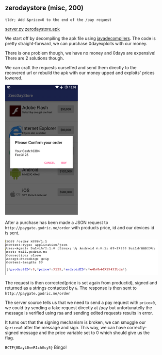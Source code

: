 ## zerodaystore (misc, 200)
	tldr; Add &price=0 to the end of the /pay request

[server.py](server.py.8c15b34d5e32243f5ed38c1b055bfd6f)
[zerodaystore.apk](zerodaystore.apk.7869c5b00cdf037273e39572fb1affdb)

We start off by decompiling the apk file using [javadecompilers](http://www.javadecompilers.com/apk). The code is pretty straight-forward, we can purchase 0dayexploits with our money. 

There is one problem though, we have no money and 0days are expensive! There are 2 solutions though. 

We can craft the requests ourselfed and send them directly to the recovered url or rebuild the apk with our money upped and exploits' prices lowered. 

![alt text](screen1.png)

After a purchase has been made a JSON request to `http://paygate.godric.me/order` with products price, id and our devices id is sent. 

![alt](screen2.png)

The request is then corrected(price is set again from productid), signed and returned as a strings contacted by `&`. The response is then sent to `http://paygate.godric.me/order`

The server source tells us that we need to send a pay request with `price=0`, we could try sending a fake request directly at /pay but unfortunatelly the message is verified using rsa and sending edited requests results in error.

It turns out that the signing mechanism is broken, we can smuggle our `&price=0` after the message and sign. This way, we can have correctly-signed message and the price variable set to 0 which should give us the flag.

`BCTF{0DayL0veR1chGuy5}`
Bingo!